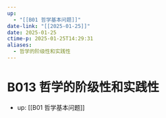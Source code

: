 ```yaml
---
up:
  - "[[B01 哲学基本问题]]"
date-link: "[[2025-01-25]]"
date: 2025-01-25
ctime-p: 2025-01-25T14:29:31
aliases:
  - 哲学的阶级性和实践性
---
```


# B013 哲学的阶级性和实践性

- up: [[B01 哲学基本问题]]
